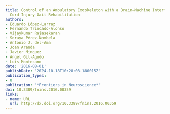 ```yaml
---
title: Control of an Ambulatory Exoskeleton with a Brain–Machine Interface for Spinal
  Cord Injury Gait Rehabilitation
authors:
- Eduardo López-Larraz
- Fernando Trincado-Alonso
- Vijaykumar Rajasekaran
- Soraya Pérez-Nombela
- Antonio J. del-Ama
- Joan Aranda
- Javier Minguez
- Angel Gil-Agudo
- Luis Montesano
date: '2016-08-01'
publishDate: '2024-10-18T10:28:08.180015Z'
publication_types:
- 0
publication: '*Frontiers in Neuroscience*'
doi: 10.3389/fnins.2016.00359
links:
- name: URL
  url: http://dx.doi.org/10.3389/fnins.2016.00359
---
```

